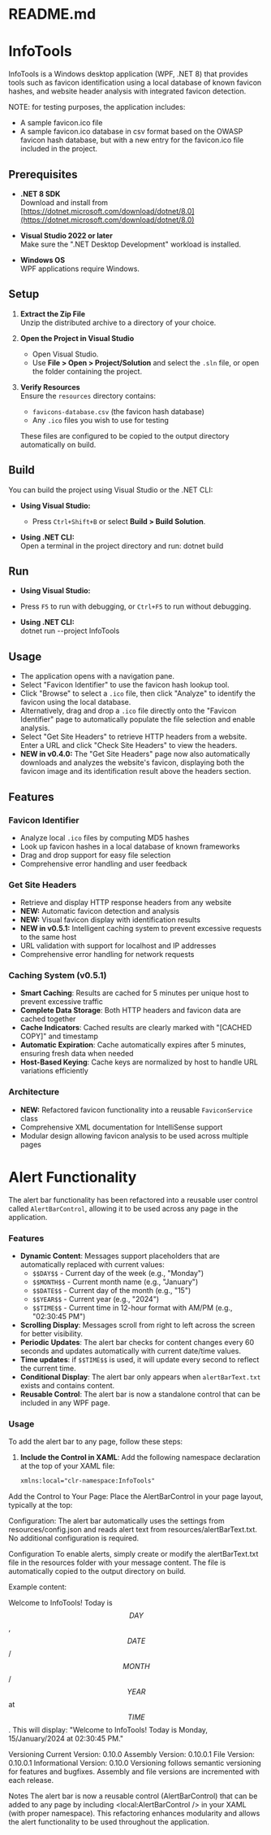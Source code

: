 # README.md
# InfoTools

InfoTools is a Windows desktop application (WPF, .NET 8) that provides tools such as favicon identification using a local database of known favicon hashes, and website header analysis with integrated favicon detection.

NOTE: for testing purposes, the application includes:
- A sample favicon.ico file
- A sample favicon.ico database in csv format based on the OWASP favicon hash database, 
but with a new entry for the favicon.ico file included in the project.

## Prerequisites

- **.NET 8 SDK**  
  Download and install from [https://dotnet.microsoft.com/download/dotnet/8.0](https://dotnet.microsoft.com/download/dotnet/8.0)

- **Visual Studio 2022 or later**  
  Make sure the ".NET Desktop Development" workload is installed.

- **Windows OS**  
  WPF applications require Windows.

## Setup

1. **Extract the Zip File**  
   Unzip the distributed archive to a directory of your choice.

2. **Open the Project in Visual Studio**  
   - Open Visual Studio.
   - Use __File > Open > Project/Solution__ and select the `.sln` file, or open the folder containing the project.

3. **Verify Resources**  
   Ensure the `resources` directory contains:
   - `favicons-database.csv` (the favicon hash database)
   - Any `.ico` files you wish to use for testing

   These files are configured to be copied to the output directory automatically on build.

## Build

You can build the project using Visual Studio or the .NET CLI:

- **Using Visual Studio:**  
  - Press `Ctrl+Shift+B` or select __Build > Build Solution__.

- **Using .NET CLI:**  
  Open a terminal in the project directory and run:
  dotnet build

## Run

- **Using Visual Studio:**  
- Press `F5` to run with debugging, or `Ctrl+F5` to run without debugging.

- **Using .NET CLI:**  
  dotnet run --project InfoTools

## Usage

- The application opens with a navigation pane.
- Select "Favicon Identifier" to use the favicon hash lookup tool.
- Click "Browse" to select a `.ico` file, then click "Analyze" to identify the favicon using the local database.
- Alternatively, drag and drop a `.ico` file directly onto the "Favicon Identifier" page to automatically populate the file selection and enable analysis.
- Select "Get Site Headers" to retrieve HTTP headers from a website. Enter a URL and click "Check Site Headers" to view the headers.
- **NEW in v0.4.0:** The "Get Site Headers" page now also automatically downloads and analyzes the website's favicon, displaying both the favicon image and its identification result above the headers section.

## Features

### Favicon Identifier
- Analyze local `.ico` files by computing MD5 hashes
- Look up favicon hashes in a local database of known frameworks
- Drag and drop support for easy file selection
- Comprehensive error handling and user feedback

### Get Site Headers
- Retrieve and display HTTP response headers from any website
- **NEW:** Automatic favicon detection and analysis
- **NEW:** Visual favicon display with identification results
- **NEW in v0.5.1:** Intelligent caching system to prevent excessive requests to the same host
- URL validation with support for localhost and IP addresses
- Comprehensive error handling for network requests

### Caching System (v0.5.1)
- **Smart Caching**: Results are cached for 5 minutes per unique host to prevent excessive traffic
- **Complete Data Storage**: Both HTTP headers and favicon data are cached together
- **Cache Indicators**: Cached results are clearly marked with "[CACHED COPY]" and timestamp
- **Automatic Expiration**: Cache automatically expires after 5 minutes, ensuring fresh data when needed
- **Host-Based Keying**: Cache keys are normalized by host to handle URL variations efficiently

### Architecture
- **NEW:** Refactored favicon functionality into a reusable `FaviconService` class
- Comprehensive XML documentation for IntelliSense support
- Modular design allowing favicon analysis to be used across multiple pages

# Alert Functionality

The alert bar functionality has been refactored into a reusable user control called `AlertBarControl`, allowing it to be used across any page in the application.

### Features

- **Dynamic Content**: Messages support placeholders that are automatically replaced with current values:
  - `$$DAY$$` - Current day of the week (e.g., "Monday")
  - `$$MONTH$$` - Current month name (e.g., "January")
  - `$$DATE$$` - Current day of the month (e.g., "15")
  - `$$YEAR$$` - Current year (e.g., "2024")
  - `$$TIME$$` - Current time in 12-hour format with AM/PM (e.g., "02:30:45 PM")
- **Scrolling Display**: Messages scroll from right to left across the screen for better visibility.
- **Periodic Updates**: The alert bar checks for content changes every 60 seconds and updates automatically with current date/time values.
- **Time updates**: if `$$TIME$$` is used, it will update every second to reflect the current time.
- **Conditional Display**: The alert bar only appears when `alertBarText.txt` exists and contains content.
- **Reusable Control**: The alert bar is now a standalone control that can be included in any WPF page.

### Usage

To add the alert bar to any page, follow these steps:

1. **Include the Control in XAML**: Add the following namespace declaration at the top of your XAML file:
   ```xml
   xmlns:local="clr-namespace:InfoTools"
Add the Control to Your Page: Place the AlertBarControl in your page layout, typically at the top:

<Grid>
    <Grid.RowDefinitions>
        <RowDefinition Height="Auto"/>
        <RowDefinition Height="*"/>
    </Grid.RowDefinitions>
    <local:AlertBarControl Grid.Row="0" />
    <!-- Rest of your page content -->
</Grid>
Configuration: The alert bar automatically uses the settings from resources/config.json and reads alert text from resources/alertBarText.txt. No additional configuration is required.

Configuration
To enable alerts, simply create or modify the alertBarText.txt file in the resources folder with your message content. The file is automatically copied to the output directory on build.

Example content:

Welcome to InfoTools! Today is $$DAY$$ , $$DATE$$ / $$MONTH$$ / $$YEAR$$ at $$TIME$$ .
This will display: "Welcome to InfoTools! Today is Monday, 15/January/2024 at 02:30:45 PM."

Versioning
Current Version: 0.10.0
Assembly Version: 0.10.0.1
File Version: 0.10.0.1
Informational Version: 0.10.0
Versioning follows semantic versioning for features and bugfixes. Assembly and file versions are incremented with each release.

Notes
The alert bar is now a reusable control (AlertBarControl) that can be added to any page by including <local:AlertBarControl /> in your XAML (with proper namespace). This refactoring enhances modularity and allows the alert functionality to be used throughout the application.
```